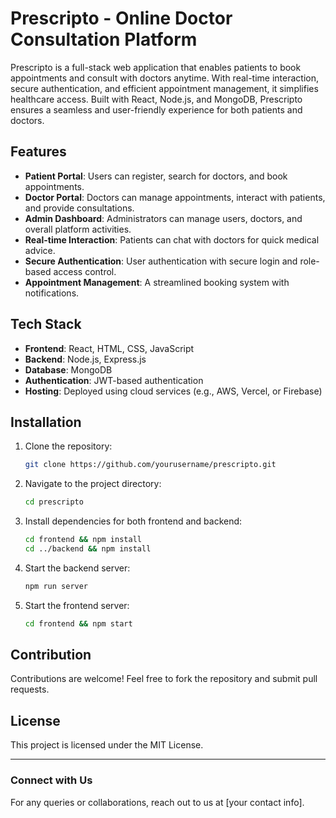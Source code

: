 # Prescripto - Online Doctor Consultation Platform
 
Prescripto is a full-stack web application that enables patients to book appointments and consult with doctors anytime. With real-time interaction, secure authentication, and efficient appointment management, it simplifies healthcare access. Built with React, Node.js, and MongoDB, Prescripto ensures a seamless and user-friendly experience for both patients and doctors.

## Features 
- **Patient Portal**: Users can register, search for doctors, and book appointments.
- **Doctor Portal**: Doctors can manage appointments, interact with patients, and provide consultations. 
- **Admin Dashboard**: Administrators can manage users, doctors, and overall platform activities.
- **Real-time Interaction**: Patients can chat with doctors for quick medical advice.
- **Secure Authentication**: User authentication with secure login and role-based access control.
- **Appointment Management**: A streamlined booking system with notifications.
 
## Tech Stack  
- **Frontend**: React, HTML, CSS, JavaScript    
- **Backend**: Node.js, Express.js
- **Database**: MongoDB  
- **Authentication**: JWT-based authentication
- **Hosting**: Deployed using cloud services (e.g., AWS, Vercel, or Firebase)

## Installation
1. Clone the repository:
   ```sh
   git clone https://github.com/yourusername/prescripto.git
   ```
2. Navigate to the project directory:
   ```sh
   cd prescripto
   ```
3. Install dependencies for both frontend and backend:
   ```sh
   cd frontend && npm install
   cd ../backend && npm install
   ```
4. Start the backend server:
   ```sh
   npm run server
   ```
5. Start the frontend server:
   ```sh
   cd frontend && npm start
   
   ```

## Contribution
Contributions are welcome! Feel free to fork the repository and submit pull requests.

## License
This project is licensed under the MIT License.

---

### Connect with Us
For any queries or collaborations, reach out to us at [your contact info].

